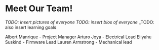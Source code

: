 # Meet Our Team!

_TODO: insert pictures of everyone_
_TODO: insert bios of everyone_
_TODO: also insert learning goals

Albert Manrique - Project Manager
Arturo Joya - Electrical Lead
Eliyahu Suskind - Firmware Lead
Lauren Armstrong - Mechanical lead

